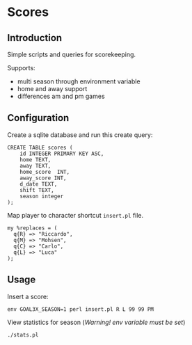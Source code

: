 # Scores
## Introduction
Simple scripts and queries for scorekeeping.

Supports:
* multi season through environment variable 
* home and away support
* differences am and pm games

## Configuration
Create a sqlite database and run this create query:

```
CREATE TABLE scores ( 
	id INTEGER PRIMARY KEY ASC, 
	home TEXT, 
	away TEXT, 
	home_score  INT, 
	away_score INT,
	d_date TEXT, 
	shift TEXT, 
	season integer
);
```

Map player to character shortcut `insert.pl` file.

```
my %replaces = (
  q{R} => "Riccardo",
  q{M} => "Mohsen",
  q{C} => "Carlo",
  q{L} => "Luca"
);
```

## Usage
Insert a score:

    env GOAL3X_SEASON=1 perl insert.pl R L 99 99 PM

View statistics for season (*Warning! env variable must be set*)

    ./stats.pl



